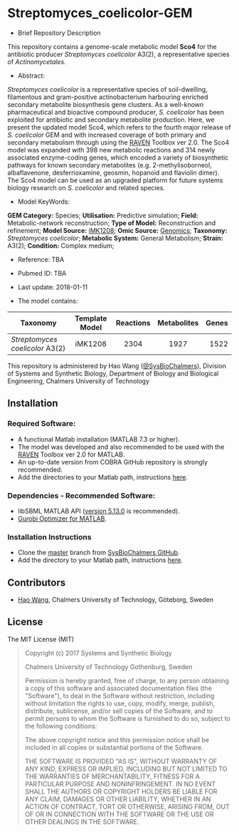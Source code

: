 # Streptomyces_coelicolor-GEM

- Brief Repository Description

This repository contains a genome-scale metabolic model **Sco4** for the antibiotic producer _Streptomyces coelicolor_ A3(2), a representative species of _Actinomycetales_.

- Abstract:

_Streptomyces coelicolor_ is a representative species of soil-dwelling, filamentous and gram-positive actinobacterium harbouring enriched secondary metabolite biosynthesis gene clusters. As a well-known pharmaceutical and bioactive compound producer, _S. coelicolor_ has been exploited for antibiotic and secondary metabolite production. Here, we present the updated model Sco4, which refers to the fourth major release of _S. coelicolor_ GEM and with increased coverage of both primary and secondary metabolism through using the [RAVEN](https://github.com/SysBioChalmers/RAVEN) Toolbox ver 2.0. The Sco4 model was expanded with 398 new metabolic reactions and 314 newly associated enzyme-coding genes, which encoded a variety of biosynthetic pathways for known secondary metabolites (e.g. 2-methylisoborneol, albaflavenone, desferrioxamine, geosmin, hopanoid and flaviolin dimer). The Sco4 model can be used as an upgraded platform for future systems biology research on _S. coelicolor_ and related species.

- Model KeyWords:

**GEM Category:** Species; **Utilisation:** Predictive simulation; **Field:** Metabolic-network reconstruction; **Type of Model:** Reconstruction and refinement; **Model Source:** [iMK1208](http://dx.doi.org/10.1002/biot.201300539); **Omic Source:** [Genomics](http://dx.doi.org/10.1038/417141a); **Taxonomy:** _Streptomyces coelicolor_; **Metabolic System:** General Metabolism; **Strain:** A3(2); **Condition:** Complex medium;

- Reference: TBA

- Pubmed ID: TBA

- Last update: 2018-01-11

- The model contains:

| Taxonomy | Template Model | Reactions | Metabolites| Genes |
| ------------- |:-------------:|:-------------:|:-------------:|-----:|
| _Streptomyces coelicolor_ A3(2) | iMK1208 | 2304 | 1927 | 1522 |

This repository is administered by Hao Wang ([@SysBioChalmers](https://github.com/SysBioChalmers)), Division of Systems and Synthetic Biology, Department of Biology and Biological Engineering, Chalmers University of Technology



## Installation

### Required Software:

* A functional Matlab installation (MATLAB 7.3 or higher).
* The model was developed and also recommended to be used with the [RAVEN](https://github.com/SysBioChalmers/RAVEN) Toolbox ver 2.0 for MATLAB. 
* An up-to-date version from COBRA GitHub repository is strongly recommended.
* Add the directories to your Matlab path, instructions [here](https://se.mathworks.com/help/matlab/ref/addpath.html?requestedDomain=www.mathworks.com).

### Dependencies - Recommended Software:
* libSBML MATLAB API ([version 5.13.0](https://sourceforge.net/projects/sbml/files/libsbml/5.13.0/stable/MATLAB%20interface/)  is recommended).
* [Gurobi Optimizer for MATLAB](http://www.gurobi.com/registration/download-reg).


### Installation Instructions
* Clone the [master](https://github.com/SysBioChalmers/Streptomyces_coelicolor-GEM) branch from [SysBioChalmers GitHub](https://github.com/SysBioChalmers).
* Add the directory to your Matlab path, instructions [here](https://se.mathworks.com/help/matlab/ref/addpath.html?requestedDomain=www.mathworks.com).


## Contributors
* [Hao Wang](https://www.chalmers.se/en/staff/Pages/hao-wang.aspx), Chalmers University of Technology, Göteborg, Sweden

## License
The MIT License (MIT)

> Copyright (c) 2017 Systems and Synthetic Biology
>
> Chalmers University of Technology Gothenburg, Sweden
>
>Permission is hereby granted, free of charge, to any person obtaining a copy
of this software and associated documentation files (the "Software"), to deal
in the Software without restriction, including without limitation the rights
to use, copy, modify, merge, publish, distribute, sublicense, and/or sell
copies of the Software, and to permit persons to whom the Software is
furnished to do so, subject to the following conditions:
>
>The above copyright notice and this permission notice shall be included in all
copies or substantial portions of the Software.
>
>THE SOFTWARE IS PROVIDED "AS IS", WITHOUT WARRANTY OF ANY KIND, EXPRESS OR
IMPLIED, INCLUDING BUT NOT LIMITED TO THE WARRANTIES OF MERCHANTABILITY,
FITNESS FOR A PARTICULAR PURPOSE AND NONINFRINGEMENT. IN NO EVENT SHALL THE
AUTHORS OR COPYRIGHT HOLDERS BE LIABLE FOR ANY CLAIM, DAMAGES OR OTHER
LIABILITY, WHETHER IN AN ACTION OF CONTRACT, TORT OR OTHERWISE, ARISING FROM,
OUT OF OR IN CONNECTION WITH THE SOFTWARE OR THE USE OR OTHER DEALINGS IN THE
SOFTWARE.

